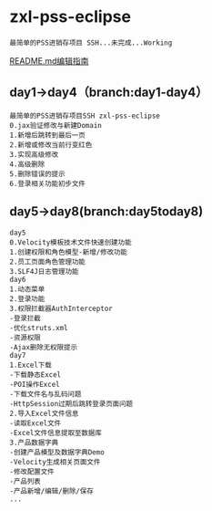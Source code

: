 # zxl-pss-eclipse
    最简单的PSS进销存项目 SSH...未完成...Working
[README.md编辑指南](http://blog.csdn.net/ljc_563812704/article/details/53464039 "http://blog.csdn.net/ljc_563812704/article/details/53464039")

## day1->day4（branch:day1-day4）
    最简单的PSS进销存项目SSH zxl-pss-eclipse
    0.jax验证修改与新建Domain
    1.新增后跳转到最后一页
    2.新增或修改当前行变红色
    3.实现高级修改
    4.高级删除
    5.删除错误的提示
    6.登录相关功能初步文件

## day5->day8(branch:day5today8)
    day5
    0.Velocity模板技术文件快速创建功能
    1.创建权限和角色模型-新增/修改功能
    2.员工页面角色管理功能
    3.SLF4J日志管理功能
    day6
    1.动态菜单
    2.登录功能
    3.权限拦截器AuthInterceptor
    -登录拦截
    -优化struts.xml
    -资源权限
    -Ajax删除无权限提示
    day7
    1.Excel下载
    -下载静态Excel
    -POI操作Excel
    -下载文件名与乱码问题
    -HttpSession过期后跳转登录页面问题
    2.导入Excel文件信息
    -读取Excel文件
    -Excel文件信息提取至数据库
    3.产品数据字典
    -创建产品模型及数据字典Demo
    -Velocity生成相关页面文件
    -修改配置文件
    -产品列表
    -产品新增/编辑/删除/保存
    ...
